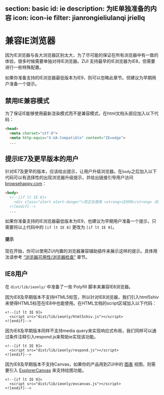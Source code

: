 ﻿section: basic
id: ie
description: 为IE单独准备的内容
icon: icon-ie
filter: jianrongieliulanqi jriellq
---

# 兼容IE浏览器

因为IE浏览器与各大浏览器区别太大，为了尽可能的保证在所有浏览器中有一致的体验，很多时候需要单独对待IE浏览器。ZUI 支持最早的IE浏览器为IE8，但需要进行一些特殊配置。

如果你准备支持的IE浏览器最低版本为IE9，则可以忽略此章节。但建议为早期用户准备一个提示。

## 禁用IE兼容模式

为了保证IE能够使用最新渲染模式而不是兼容模式，在html文档头部应加入以下代码：

```html
<head>
  <meta charset="utf-8">
  <meta http-equiv="X-UA-Compatible" content="IE=edge">
  ...
```

## 提示IE7及更早版本的用户

针对IE7及更早的版本，应该给出提示，让用户升级浏览器。在`body`之后加入以下代码可以有选择性的出现浏览器升级提示，并给出链接引导用户访问[browsehappy.com](http://browsehappy.com/)：

```html
<body>
  <!--[if lt IE 8]>
    <div class="alert alert-danger">您正在使用 <strong>过时的</strong> 浏览器. 是时候 <a href="http://browsehappy.com/">更换一个更好的浏览器</a> 来提升用户体验.</div>
  <![endif]-->
  ...
```

如果你准备支持的IE浏览器最低版本为IE9，也建议为早期用户准备一个提示，只需要将以上代码中的 `[if lt IE 8]` 更改为 `[if lt IE 9]`。

<div class="alert alert-primary-inverse">
  <h4>提示</h4>
  <p>现在开始，你可以使用ZUI内置的浏览器兼容辅助插件来展示这样的提示。具体用法请参考 <a href="#basic/browser/1" class="alert-link">“浏览器可用性/浏览器检查”</a> 章节。</p>
</div>

## IE8用户

在 `dist/lib/ieonly/` 中准备了一些 Polyfill 脚本来兼容IE8浏览器。

因为IE8及早期版本不支持HTML5标签，所以针对IE8浏览器，我们引入html5shiv来使得HTML5标签在IE8中也能使用。在HTML文档的script区域加入以下代码：

```
<!--[if lt IE 9]>
  <script src="dist/lib/ieonly/html5shiv.js"></script>
<![endif]-->
```

因为IE8及早期版本同样不支持media query来实现响应式布局，我们同样可以通过条件注释引入respond.js来帮助ie实现该功能。

```
<!--[if lt IE 9]>
  <script src="dist/lib/ieonly/respond.js"></script>
<![endif]-->
```

因为IE8及早期版本不支持Canvas，如果你的产品用到ZUI中的 [图表](#view/chart) 视图，则需要引入 [ExplorerCanvas](https://code.google.com/p/explorercanvas/) 来支持绘图功能。

```
<!--[if lt IE 9]>
  <script src="dist/lib/ieonly/excanvas.js"></script>
<![endif]-->
```
